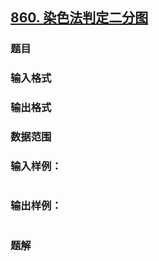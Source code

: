 ## [860. 染色法判定二分图](https://www.acwing.com/problem/content/solution/862/1/)

### 题目

### 输入格式

### 输出格式

### 数据范围

### 输入样例：

```

```

### 输出样例：

```

```

### 题解